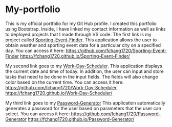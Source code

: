 # My-portfolio

This is my official portfolio for my Git Hub profile. I created this portfolio using Bootstrap. Inside, I have linked my contact information as well as links to deployed projects that I made through VS code. The first link is my project called [Sporting-Event-Finder](./assets/css/images/sport%20screenshot.jpg).
This application allows the user to obtain weather and sporting event data for a particular city on a specified day. You can access it here:
https://github.com/fchang1720/Sporting-Event-Finder
https://fchang1720.github.io/Sporting-Event-Finder/

My second link goes to my [Work-Day-Scheduler](./assets/css/images/Planner%20screenshot.jpg). This application displays the current date and time of today. In addition, the user can input and store tasks that need to be done in the input fields. The fields will also change color based on the current time. You can access it here:
https://github.com/fchang1720/Work-Day-Scheduler
https://fchang1720.github.io/Work-Day-Scheduler/

My third link goes to my [Password-Generator](./assets/css/images/Password%20Gen%20screenshot.jpg.) This application automatically generates a password for the user based on parameters that the user can select. You can access it here:
https://github.com/fchang1720/Password-Generator
https://fchang1720.github.io/Password-Generator/